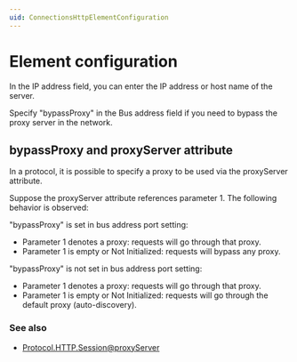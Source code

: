 ```yaml
---
uid: ConnectionsHttpElementConfiguration
---
```


# Element configuration

In the IP address field, you can enter the IP address or host name of the server.

Specify "bypassProxy" in the Bus address field if you need to bypass the proxy server in the network.

## bypassProxy and proxyServer attribute

In a protocol, it is possible to specify a proxy to be used via the proxyServer attribute.

Suppose the proxyServer attribute references parameter 1. The following behavior is observed:

"bypassProxy" is set in bus address port setting:

- Parameter 1 denotes a proxy: requests will go through that proxy.
- Parameter 1 is empty or Not Initialized: requests will bypass any proxy.

"bypassProxy" is not set in bus address port setting:

- Parameter 1 denotes a proxy: requests will go through that proxy.
- Parameter 1 is empty or Not Initialized: requests will go through the default proxy (auto-discovery).

### See also

- [Protocol.HTTP.Session@proxyServer](xref:Protocol.HTTP.Session-proxyServer)
